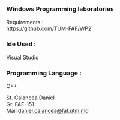 ### Windows Programming laboratories 
Requirements :  
https://github.com/TUM-FAF/WP2  
  
### Ide Used :  
Visual Studio  
  
### Programming Language :  
C++   
  
St. Calancea Daniel  
Gr. FAF-151  
Mail daniel.calancea@faf.utm.md
